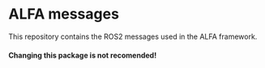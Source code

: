 # ALFA messages

This repository contains the ROS2 messages used in the ALFA framework.


#### Changing this package is not recomended!

